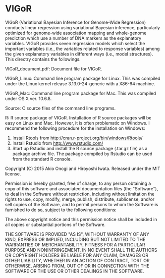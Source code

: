 # VIGoR
VIGoR (Variational Bayesian Inference for Genome-Wide Regression) conducts linear regression using variational Bayesian inference, particularly optimized for genome-wide association mapping and whole-genome prediction which use a number of DNA markers as the explanatory variables. VIGoR provides seven regression models which select the important variables (i.e., the variables related to response variables) among the given explanatory variables in different ways (i.e., model structures). This directry contains the followings.

VIGoR_document.pdf: Document file for VIGoR.

VIGoR_Linux: Command line program package for Linux. This was compiled under the Linux kernel release 3.13.0-24-generic with a X86-64   machine.

VIGoR_Mac: Command line program package for Mac. This was compiled under OS X ver. 10.6.8.

Source: C source files of the command line programs.

R: R source package of VIGoR. Installation of R source packages will be easy on Linux and Mac. However, it is often problematic on Windows. I recommend the following procedure for the installation on Windows:
  1. Install Rtools from http://cran.r-project.org/bin/windows/Rtools/
  2. Install Rstudio from http://www.rstudio.com/
  3. Start up Rstudio and install the R source package (.tar.gz file) as a package archive file. The package compiled by Rstudio can be used from the standard R console.

Copyright (C) 2015 Akio Onogi and Hiroyoshi Iwata.
Released under the MIT license.

Permission is hereby granted, free of charge, to any person obtaining a copy
of this software and associated documentation files (the "Software"), to deal
in the Software without restriction, including without limitation the rights
to use, copy, modify, merge, publish, distribute, sublicense, and/or sell
copies of the Software, and to permit persons to whom the Software is
furnished to do so, subject to the following conditions:

The above copyright notice and this permission notice shall be included in
all copies or substantial portions of the Software.

THE SOFTWARE IS PROVIDED "AS IS", WITHOUT WARRANTY OF ANY KIND, EXPRESS OR
IMPLIED, INCLUDING BUT NOT LIMITED TO THE WARRANTIES OF MERCHANTABILITY,
FITNESS FOR A PARTICULAR PURPOSE AND NONINFRINGEMENT. IN NO EVENT SHALL THE
AUTHORS OR COPYRIGHT HOLDERS BE LIABLE FOR ANY CLAIM, DAMAGES OR OTHER
LIABILITY, WHETHER IN AN ACTION OF CONTRACT, TORT OR OTHERWISE, ARISING FROM,
OUT OF OR IN CONNECTION WITH THE SOFTWARE OR THE USE OR OTHER DEALINGS IN THE SOFTWARE.

